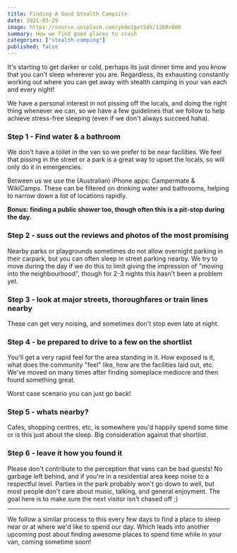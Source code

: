 ```yaml
---
title: Finding A Good Stealth Campsite
date: 2021-03-29
image: https://source.unsplash.com/ykOo1get5dk/1200x800
summary: How we find good places to crash
categories: ["stealth-camping"]
published: false
---
```


It's starting to get darker or cold, perhaps its just dinner time and you know that you can't sleep wherever you are. Regardless, its exhausting constantly working out where you can get away with stealth camping in your van each and every night!

We have a personal interest in not pissing off the locals, and doing the right thing whenever we can, so we have a few guidelines that we follow to help achieve stress-free sleeping (even if we don't always succeed haha).

### Step 1 - Find water & a bathroom
We don't have a toilet in the van so we prefer to be near facilities. We feel that pissing in the street or a park is a great way to upset the locals, so will only do it in emergencies. 

Between us we use the (Australian) iPhone apps: Campermate & WikiCamps. These can be filtered on drinking water and bathrooms, helping to narrow down a list of locations rapidly.

**Bonus: finding a public shower too, though often this is a pit-stop during the day.**



### Step 2 - suss out the reviews and photos of the most promising
Nearby parks or playgrounds sometimes do not allow overnight parking in their carpark, but you can often sleep in street parking nearby. We try to move during the day if we do this to limit giving the impression of "moving into the neighbourhood", though for 2-3 nights this hasn't been a problem yet.

### Step 3 - look at major streets, thoroughfares or train lines nearby
These can get very noising, and sometimes don't stop even late at night.

### Step 4 - be prepared to drive to a few on the shortlist 
You'll get a very rapid feel for the area standing in it. How exposed is it, what does the community "feel" like, how are the facilities laid out, etc. We've moved on many times after finding someplace mediocre and then found something great.

Worst case scenario you can just go back!

### Step 5 - whats nearby?
Cafes, shopping centres, etc, is somewhere you'd happily spend some time or is this just about the sleep. Big consideration against that shortlist.

### Step 6 - leave it how you found it
Please don't contribute to the perception that vans can be bad guests! No garbage left behind, and if you're in a residential area keep noise to a respectful level. Parties in the park probably won't go down to well, but most people don't care about music, talking, and general enjoyment. The goal here is to make sure the next visitor isn't chased off ;) 

----

We follow a similar process to this every few days to find a place to sleep near or at where we'd like to spend our day. Which leads into another upcoming post about finding awesome places to spend time while in your van, coming sometime soon!